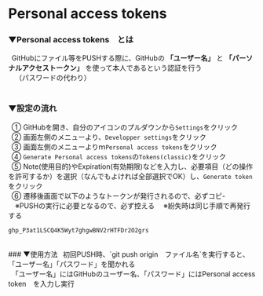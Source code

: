 # Personal access tokens

### ▼Personal access tokens　とは
&ensp;GitHubにファイル等をPUSHする際に、GitHubの **「ユーザー名」** と **「パーソナルアクセストークン」** を使って本人であるという認証を行う<br>
&ensp;　（パスワードの代わり）<br>
<br>
### ▼設定の流れ
&ensp;① GitHubを開き、自分のアイコンのプルダウンから`Settings`をクリック<br>
&ensp;② 画面左側のメニューより、`Developper settings`をクリック<br>
&ensp;③ 画面左側のメニューよりｍ`Personal access tokens`をクリック<br>
&ensp;④ `Generate Personal access tokens`の`Tokens(classic)`をクリック<br>
&ensp;⑤ Note(使用目的)やExpiration(有効期限)などを入力し、必要項目（どの操作を許可するか）を選択（なんでもよければ全部選択でOK）し、`Generate token`をクリック<br>
&ensp;⑥ 遷移後画面で以下のようなトークンが発行されるので、必ずコピ-　<br>
&ensp;&ensp;※PUSHの実行に必要となるので、必ず控える
&ensp;&ensp;※紛失時は同じ手順で再発行する
```
ghp_P3at1LSCQ4K5Wyt7ghgwBNV2rHTFDr2O2grs
```
<br>
### ▼使用方法
&ensp;初回PUSH時、`git push origin　ファイル名`を実行すると、「ユーザー名」「パスワード」を聞かれる<br>
&ensp;「ユーザー名」にはGitHubのユーザー名、「パスワード」にはPersonal access token　を入力し実行<br>
